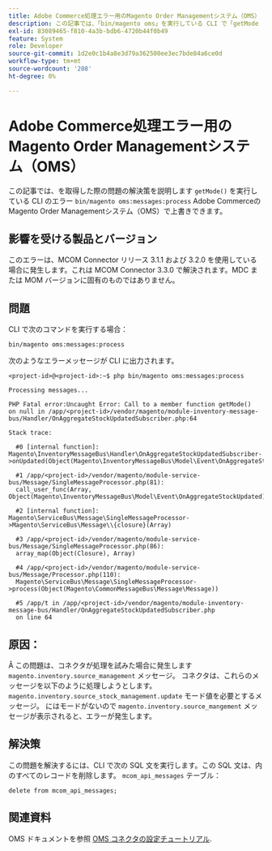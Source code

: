 ```yaml
---
title: Adobe Commerce処理エラー用のMagento Order Managementシステム（OMS）
description: この記事では、「bin/magento oms」を実行している CLI で「getMode （）」エラーが発生した場合の問題の解決策を説明します。:messages:Adobe CommerceのMagento Order Managementシステム（OMS）の「プロセス」。
exl-id: 83089465-f810-4a3b-bdb6-4720b44f0b49
feature: System
role: Developer
source-git-commit: 1d2e0c1b4a8e3d79a362500ee3ec7bde84a6ce0d
workflow-type: tm+mt
source-wordcount: '208'
ht-degree: 0%

---
```


# Adobe Commerce処理エラー用のMagento Order Managementシステム（OMS）

この記事では、を取得した際の問題の解決策を説明します `getMode()` を実行している CLI のエラー `bin/magento oms:messages:process` Adobe CommerceのMagento Order Managementシステム（OMS）で上書きできます。

## 影響を受ける製品とバージョン

このエラーは、MCOM Connector リリース 3.1.1 および 3.2.0 を使用している場合に発生します。これは MCOM Connector 3.3.0 で解決されます。MDC または MOM バージョンに固有のものではありません。

## 問題

CLI で次のコマンドを実行する場合：

`bin/magento oms:messages:process`

次のようなエラーメッセージが CLI に出力されます。

```
<project-id>@<project-id>:~$ php bin/magento oms:messages:process

Processing messages...

PHP Fatal error:Uncaught Error: Call to a member function getMode()
on null in /app/<project-id>/vendor/magento/module-inventory-message-bus/Handler/OnAggregateStockUpdatedSubscriber.php:64

Stack trace:

  #0 [internal function]: Magento\InventoryMessageBus\Handler\OnAggregateStockUpdatedSubscriber->onUpdated(Object(Magento\InventoryMessageBus\Model\Event\OnAggregateStockUpdated))

  #1 /app/<project-id>/vendor/magento/module-service-bus/Message/SingleMessageProcessor.php(81):
  call_user_func(Array, Object(Magento\InventoryMessageBus\Model\Event\OnAggregateStockUpdated))

  #2 [internal function]: Magento\ServiceBus\Message\SingleMessageProcessor->Magento\ServiceBus\Message\\{closure}(Array)

  #3 /app/<project-id>/vendor/magento/module-service-bus/Message/SingleMessageProcessor.php(86):
  array_map(Object(Closure), Array)

  #4 /app/<project-id>/vendor/magento/module-service-bus/Message/Processor.php(110):
  Magento\ServiceBus\Message\SingleMessageProcessor->process(Object(Magento\CommonMessageBus\Message\Message))

  #5 /app/t in /app/<project-id>/vendor/magento/module-inventory-message-bus/Handler/OnAggregateStockUpdatedSubscriber.php
  on line 64
```

## 原因：

Â この問題は、コネクタが処理を試みた場合に発生します `magento.inventory.source_management` メッセージ。 コネクタは、これらのメッセージを以下のように処理しようとします。 `magento.inventory.source_stock_management.update` モード値を必要とするメッセージ。 にはモードがないので `magento.inventory.source_mangement` メッセージが表示されると、エラーが発生します。

## 解決策

この問題を解決するには、CLI で次の SQL 文を実行します。この SQL 文は、内のすべてのレコードを削除します。 `mcom_api_messages` テーブル：

`delete from mcom_api_messages;`

## 関連資料

OMS ドキュメントを参照 [OMS コネクタの設定チュートリアル](https://omsdocs.magento.com/en/integration/connector/setup-tutorial/).
